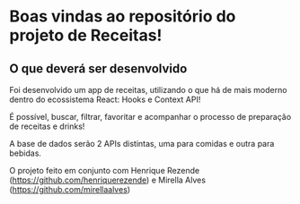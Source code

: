 # Boas vindas ao repositório do projeto de Receitas!

## O que deverá ser desenvolvido

Foi desenvolvido um app de receitas, utilizando o que há de mais moderno dentro do ecossistema React: Hooks e Context API!

É possível, buscar, filtrar, favoritar e acompanhar o processo de preparação de receitas e drinks!

A base de dados serão 2 APIs distintas, uma para comidas e outra para bebidas.

O projeto feito em conjunto com Henrique Rezende (https://github.com/henriquerezende) e Mirella Alves (https://github.com/mirellaalves)


